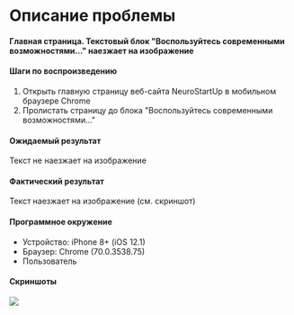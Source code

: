 # Описание проблемы

#### Главная страница. Текстовый блок "Воспользуйтесь современными возможностями..." наезжает на изображение

#### Шаги по воспроизведению

1. Открыть главную страницу веб-сайта NeuroStartUp в мобильном браузере Chrome
2. Пролистать страницу до блока "Воспользуйтесь современными возможностями..."

#### Ожидаемый результат

Текст не наезжает на изображение

#### Фактический результат

Текст наезжает на изображение (см. скриншот)

#### Программное окружение

* Устройство: iPhone 8+ (iOS 12.1)
* Браузер: Chrome (70.0.3538.75)
* Пользователь

#### Скриншоты

![](https://i.imgur.com/HJ1VbMj.png)
